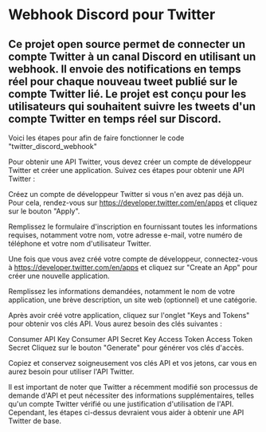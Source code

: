 # Webhook Discord pour Twitter

## Ce projet open source permet de connecter un compte Twitter à un canal Discord en utilisant un webhook. Il envoie des notifications en temps réel pour chaque nouveau tweet publié sur le compte Twitter lié. Le projet est conçu pour les utilisateurs qui souhaitent suivre les tweets d'un compte Twitter en temps réel sur Discord.

Voici les étapes pour afin de faire fonctionner le code "twitter_discord_webhook"

Pour obtenir une API Twitter, vous devez créer un compte de développeur Twitter et créer une application. Suivez ces étapes pour obtenir une API Twitter :

Créez un compte de développeur Twitter si vous n'en avez pas déjà un. Pour cela, rendez-vous sur https://developer.twitter.com/en/apps et cliquez sur le bouton "Apply".

Remplissez le formulaire d'inscription en fournissant toutes les informations requises, notamment votre nom, votre adresse e-mail, votre numéro de téléphone et votre nom d'utilisateur Twitter.

Une fois que vous avez créé votre compte de développeur, connectez-vous à https://developer.twitter.com/en/apps et cliquez sur "Create an App" pour créer une nouvelle application.

Remplissez les informations demandées, notamment le nom de votre application, une brève description, un site web (optionnel) et une catégorie.

Après avoir créé votre application, cliquez sur l'onglet "Keys and Tokens" pour obtenir vos clés API. Vous aurez besoin des clés suivantes :

Consumer API Key
Consumer API Secret Key
Access Token
Access Token Secret
Cliquez sur le bouton "Generate" pour générer vos clés d'accès.

Copiez et conservez soigneusement vos clés API et vos jetons, car vous en aurez besoin pour utiliser l'API Twitter.

Il est important de noter que Twitter a récemment modifié son processus de demande d'API et peut nécessiter des informations supplémentaires, telles qu'un compte Twitter vérifié ou une justification d'utilisation de l'API. Cependant, les étapes ci-dessus devraient vous aider à obtenir une API Twitter de base.
